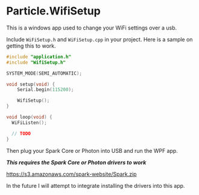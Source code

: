 # Particle.WifiSetup

This is a windows app used to change your WiFi settings over a usb.


Include `WiFiSetup.h` and `WiFiSetup.cpp` in your project.
Here is a sample on getting this to work.

```c
#include "application.h"
#include "WifiSetup.h"

SYSTEM_MODE(SEMI_AUTOMATIC);

void setup(void) {
    Serial.begin(115200);

    WifiSetup();
}

void loop(void) {
  WiFiListen();

  // TODO
}
```

Then plug your Spark Core or Photon into USB and run the WPF app.

***This requires the Spark Core or Photon drivers to work***

https://s3.amazonaws.com/spark-website/Spark.zip

In the future I will attempt to integrate installing the drivers into this app.